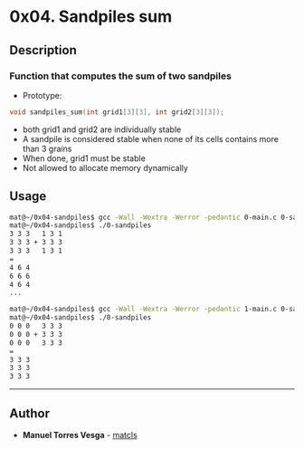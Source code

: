 # 0x04. Sandpiles sum

## Description
### Function that computes the sum of two sandpiles
* Prototype:
```C
void sandpiles_sum(int grid1[3][3], int grid2[3][3]);
```
* both grid1 and grid2 are individually stable
* A sandpile is considered stable when none of its cells contains more than 3 grains
* When done, grid1 must be stable
* Not allowed to allocate memory dynamically

## Usage
```sh
mat@~/0x04-sandpiles$ gcc -Wall -Wextra -Werror -pedantic 0-main.c 0-sandpiles.c -o 0-sandpiles
mat@~/0x04-sandpiles$ ./0-sandpiles
3 3 3   1 3 1
3 3 3 + 3 3 3
3 3 3   1 3 1
=
4 6 4
6 6 6
4 6 4
...
```

```bash
mat@~/0x04-sandpiles$ gcc -Wall -Wextra -Werror -pedantic 1-main.c 0-sandpiles.c -o 0-sandpiles
mat@~/0x04-sandpiles$ ./0-sandpiles 
0 0 0   3 3 3
0 0 0 + 3 3 3
0 0 0   3 3 3
=
3 3 3
3 3 3
3 3 3
```
---

## Author
* **Manuel Torres Vesga** - [matcls](https://github.com/matcls)